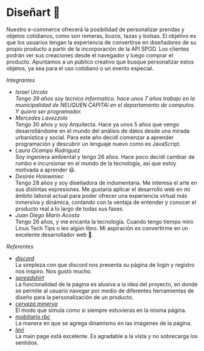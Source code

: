 # Diseñart :shirt:

Nuestro e-commerce ofrecerá la posibilidad de personalizar prendas y objetos cotidianos, como son remeras, buzos, tazas y bolsas. El  objetivo es que los usuarios tengan la experiencia de convertirse en diseñadores de su propio producto a partir de la incorporación de la API SPOD. Los clientes podrán ver sus creaciones desde el navegador y luego comprar el producto. Apuntamos a un público creativo que busque personalizar estos objetos, ya sea para el uso cotidiano o un evento especial.   

*Integrantes*

- *Israel Urcola*  
  _Tengo 39 años soy tecnico informatico. hace unos 7 años trabajo en la municipalidad de NEUQUEN CAPITAl en el departamento de computos.
  Y quiero  ser programador._
- *Mercedes Lavezzolo*  
  Tengo 30 años y soy Arquitecta. Hace ya unos 5 años que vengo desarrollándome en el mundo del análisis de datos desde una mirada urbanística y social. Para este año decidí comenzar a aprender programación y descubrir un lenguaje nuevo como es JavaScript.
- *Laura Ocampo Rodríguez*  
  Soy ingeniera ambiental y tengo 26 años. Hace poco decidí cambiar de rumbo e incursionar en el mundo de la tecnología, así que estoy motivada a aprender :smiley:.
- *Desirée Holowiniec*  
  Tengo 28 años y soy diseñadora de indumentaria. Me interesa el arte en sus distintas expresiones. Me gustaría aplicar el desarrollo web en mi ámbito laboral actual para poder ofrecer una experiencia virtual más inmersiva y dinámica, contando con la ventaja de entender y conocer el producto real a lo largo de todas sus fases. 
- *Juan Diego Marín Acosta*  
  Tengo 26 años, y me encanta la tecnología. Cuando tengo tiempo miro Linus Tech Tips o leo algún libro. Mi aspiración es convertirme en un excelente desarrollador web :mechanical_arm:.

*Referentes*  
  
- [*discord*](https://discord.com/)   
La simpleza con que discord nos presenta su página de login y registro nos inspiro. Nos gustó mucho.  
- [*spreadshirt*](https://www.spreadshirt.es/)  
La funcionalidad de la página es alusiva a la idea del proyecto, en donde se permite al usuario navegar por medio de diferentes herramientas de diseño para la personalización de un producto.   
- [*cerveza minerva*](https://www.cervezaminerva.mx/menu/cerveza-linea-maestra)  
 El modo que simula como si siempre estuvieras en la misma página.  
- [*mobiliario rbc*](https://rbcmobilier.com/la-selection/)  
La manera en que se agrega dinamismo en las imágenes de la página. 
- [*levi*](https://www.levi.com.co/)  
La main page está excelente. Es agradable a la vista y no sobrecarga los sentidos.
